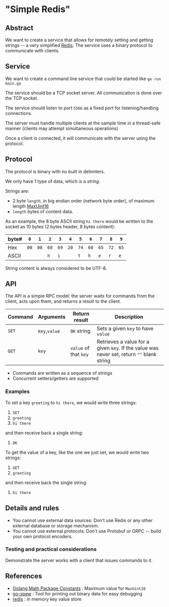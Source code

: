 # "Simple Redis"

## Abstract

We want to create a service that allows for remotely setting and getting strings -- a very simplified [Redis][3].
The service uses a binary protocol to communicate with clients.

## Service

We want to create a command line service that could be started like `go run main.go`

The service should be a TCP socket server.  All communication is done over the TCP socket.  

The service should listen to port `5566` as a fixed port for listening/handling connections.

The server must handle multiple clients at the sample time in a thread-safe manner (clients may attempt 
simultaneous operations)

Once a client is connected, it will communicate with the server using the protocol.

## Protocol

The protocol is binary with no built in delimiters.

We only have 1 type of data, which is a *string*.

Strings are:
- 2 byte `length`, in big endian order (network byte order), of maximum length [MaxUint16][1]
- `length` bytes of content data.

As an example, the 8 byte ASCII string `hi there` would be written to the socket as 10 bytes (2 bytes header, 8 bytes content):

| byte# | `0`  | `1`  | `2`  | `3`  | `4`  | `5` | `6`  | `7`  | `8`  | `9`  |
|-------|------|------|------|------|------|-----|------|------|------|------|
| Hex   | `00` | `08` | `68` | `69` | `20` | `74`| `68` | `65` | `72` | `65` |
| ASCII | ` `  | ` `  | `h`  | `i`  | ` `  | `t` | `h`  | `e`  | `r`  | `e`  |

String content is always considered to be UTF-8.

## API

The API is a simple RPC model:  the server waits for commands from the client, acts upon them, and returns a 
result to the client.

| Command   | Arguments     | Return result           | Description                                                                                |
|-----------|---------------|-------------------------|--------------------------------------------------------------------------------------------|
| `SET`     | `key`,`value` | `OK` string             | Sets a given `key` to have `value`                                                         |
| `GET`     | `key`         | `value` of that `key`   | Retrieves a value for a given `key`.  If the value was never set, return `""` blank string |

- Commands are written as a sequence of strings
- Concurrent setters/getters are supported

### Examples

To set a key `greeting` to `hi there`, we would write three strings:

1. `SET`
2. `greeting`
3. `hi there`

and then receive back a single string:

1. `OK`

To get the value of a key, like the one we just set, we would write two strings:

1. `GET`
2. `greeting`

and then receive back the single string:

1. `hi there`

## Details and rules

- You cannot use external data sources: Don't use Redis or any other external database or storage mechanism.
- You cannot use external protocols: Don't use Protobuf or GRPC -- build your own protocol encoders.

### Testing and practical considerations

Demonstrate the server works with a client that issues commands to it.

## References 

- [Golang Math Package Constants][1] : Maximum value for `MaxUint16`
- [go-spew][2] : Tool for printing out binary data for easy debugging
- [redis][3] : in memory key value store

[1]: https://golang.org/pkg/math/#pkg-constants
[2]: https://github.com/davecgh/go-spew
[3]: https://redis.io/